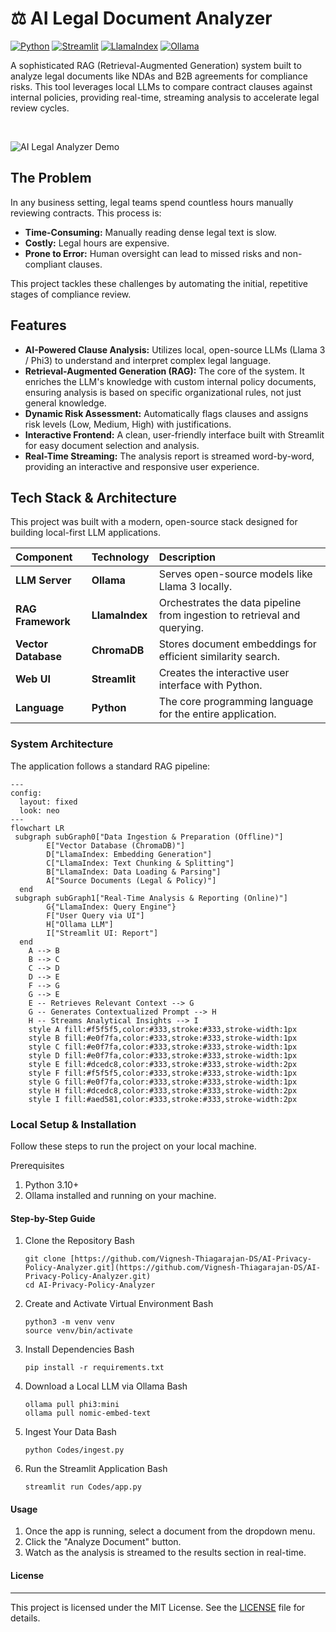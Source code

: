 # ⚖️ AI Legal Document Analyzer

[![Python](https://img.shields.io/badge/Python-3.12-3776AB?logo=python)](https://www.python.org/) [![Streamlit](https://img.shields.io/badge/Streamlit-1.35-FF4B4B?logo=streamlit)](https://streamlit.io/) [![LlamaIndex](https://img.shields.io/badge/LlamaIndex-0.10-6B45BC?logo=llama)](https://www.llamaindex.ai/) [![Ollama](https://img.shields.io/badge/Ollama-Local%20LLM-232F3E?logo=ollama)](https://ollama.com/)

A sophisticated RAG (Retrieval-Augmented Generation) system built to analyze legal documents like NDAs and B2B agreements for compliance risks. This tool leverages local LLMs to compare contract clauses against internal policies, providing real-time, streaming analysis to accelerate legal review cycles.

<br>

![AI Legal Analyzer Demo](http://googleusercontent.com/file_content/0)

## The Problem

In any business setting, legal teams spend countless hours manually reviewing contracts. This process is:
* **Time-Consuming:** Manually reading dense legal text is slow.
* **Costly:** Legal hours are expensive.
* **Prone to Error:** Human oversight can lead to missed risks and non-compliant clauses.

This project tackles these challenges by automating the initial, repetitive stages of compliance review.

## Features

* **AI-Powered Clause Analysis:** Utilizes local, open-source LLMs (Llama 3 / Phi3) to understand and interpret complex legal language.
* **Retrieval-Augmented Generation (RAG):** The core of the system. It enriches the LLM's knowledge with custom internal policy documents, ensuring analysis is based on specific organizational rules, not just general knowledge.
* **Dynamic Risk Assessment:** Automatically flags clauses and assigns risk levels (Low, Medium, High) with justifications.
* **Interactive Frontend:** A clean, user-friendly interface built with Streamlit for easy document selection and analysis.
* **Real-Time Streaming:** The analysis report is streamed word-by-word, providing an interactive and responsive user experience.

## Tech Stack & Architecture

This project was built with a modern, open-source stack designed for building local-first LLM applications.

| Component | Technology | Description |
| :--- | :--- | :--- |
| **LLM Server** | **Ollama** | Serves open-source models like Llama 3 locally. |
| **RAG Framework** | **LlamaIndex** | Orchestrates the data pipeline from ingestion to retrieval and querying. |
| **Vector Database** | **ChromaDB** | Stores document embeddings for efficient similarity search. |
| **Web UI** | **Streamlit** | Creates the interactive user interface with Python. |
| **Language** | **Python** | The core programming language for the entire application. |

### System Architecture

The application follows a standard RAG pipeline:

```mermaid
---
config:
  layout: fixed
  look: neo
---
flowchart LR
 subgraph subGraph0["Data Ingestion & Preparation (Offline)"]
        E["Vector Database (ChromaDB)"]
        D["LlamaIndex: Embedding Generation"]
        C["LlamaIndex: Text Chunking & Splitting"]
        B["LlamaIndex: Data Loading & Parsing"]
        A["Source Documents (Legal & Policy)"]
  end
 subgraph subGraph1["Real-Time Analysis & Reporting (Online)"]
        G{"LlamaIndex: Query Engine"}
        F["User Query via UI"]
        H["Ollama LLM"]
        I["Streamlit UI: Report"]
  end
    A --> B
    B --> C
    C --> D
    D --> E
    F --> G
    G --> E
    E -- Retrieves Relevant Context --> G
    G -- Generates Contextualized Prompt --> H
    H -- Streams Analytical Insights --> I
    style A fill:#f5f5f5,color:#333,stroke:#333,stroke-width:1px
    style B fill:#e0f7fa,color:#333,stroke:#333,stroke-width:1px
    style C fill:#e0f7fa,color:#333,stroke:#333,stroke-width:1px
    style D fill:#e0f7fa,color:#333,stroke:#333,stroke-width:1px
    style E fill:#dcedc8,color:#333,stroke:#333,stroke-width:2px
    style F fill:#f5f5f5,color:#333,stroke:#333,stroke-width:1px
    style G fill:#e0f7fa,color:#333,stroke:#333,stroke-width:1px
    style H fill:#dcedc8,color:#333,stroke:#333,stroke-width:2px
    style I fill:#aed581,color:#333,stroke:#333,stroke-width:2px

```

### Local Setup & Installation
Follow these steps to run the project on your local machine.

Prerequisites
1. Python 3.10+
2. Ollama installed and running on your machine.

#### Step-by-Step Guide
1. Clone the Repository
Bash
    ```
    git clone [https://github.com/Vignesh-Thiagarajan-DS/AI-Privacy-Policy-Analyzer.git](https://github.com/Vignesh-Thiagarajan-DS/AI-Privacy-Policy-Analyzer.git)
    cd AI-Privacy-Policy-Analyzer
    ```
    
2. Create and Activate Virtual Environment
Bash
    ```
    python3 -m venv venv
    source venv/bin/activate
    ```
    
3. Install Dependencies
Bash
    ```
    pip install -r requirements.txt
    ```
    
4. Download a Local LLM via Ollama
Bash
    ```
    ollama pull phi3:mini
    ollama pull nomic-embed-text
    ```
    
5. Ingest Your Data
Bash
    ```
    python Codes/ingest.py
    ```
    
6. Run the Streamlit Application
Bash
    ```
    streamlit run Codes/app.py
    ```

#### Usage
1. Once the app is running, select a document from the dropdown menu.
2. Click the "Analyze Document" button.
3. Watch as the analysis is streamed to the results section in real-time.

#### License
---
This project is licensed under the MIT License. See the [LICENSE](LICENSE) file for details.
